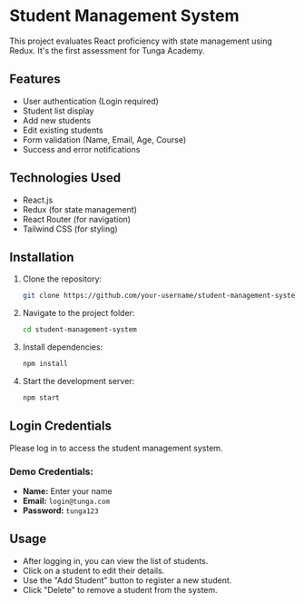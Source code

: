 # Student Management System

This project evaluates React proficiency with state management using Redux. It's the first assessment for Tunga Academy.

## Features
- User authentication (Login required)
- Student list display
- Add new students
- Edit existing students
- Form validation (Name, Email, Age, Course)
- Success and error notifications

## Technologies Used
- React.js
- Redux (for state management)
- React Router (for navigation)
- Tailwind CSS (for styling)

## Installation
1. Clone the repository:
   ```sh
   git clone https://github.com/your-username/student-management-system.git
   ```
2. Navigate to the project folder:
   ```sh
   cd student-management-system
   ```
3. Install dependencies:
   ```sh
   npm install
   ```
4. Start the development server:
   ```sh
   npm start
   ```

## Login Credentials
Please log in to access the student management system.

### Demo Credentials:
- **Name:** Enter your name
- **Email:** `login@tunga.com`
- **Password:** `tunga123`

## Usage
- After logging in, you can view the list of students.
- Click on a student to edit their details.
- Use the "Add Student" button to register a new student.
- Click "Delete" to remove a student from the system.



